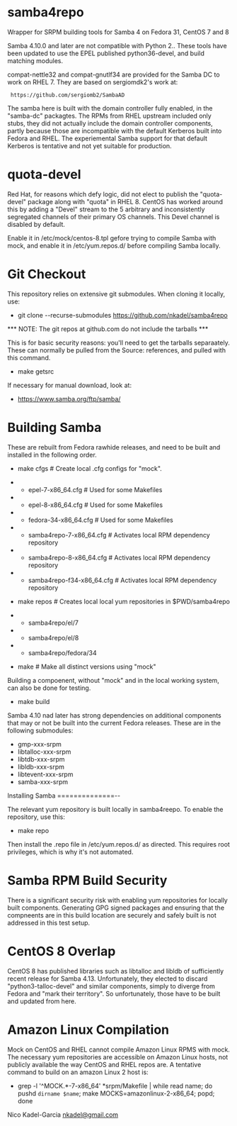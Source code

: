 samba4repo
==========

Wrapper for SRPM building tools for Samba 4 on Fedora 31, CentOS 7 and 8

Samba 4.10.0 and later are not compatible with Python 2.. These tools
have been updated to use the EPEL published python36-devel, and build
matching modules.

compat-nettle32 and compat-gnutlf34 are provided for the Samba DC
to work on RHEL 7. They are based on sergiomdk2's work at:

     https://github.com/sergiomb2/SambaAD

The samba here is built with the domain controller fully enabled, in
the "samba-dc" packagtes. The RPMs from RHEL upstream included only
stubs, they did not actually include the domain controller components,
partly because those are incompatible with the default Kerberos built
into Fedora and RHEL. The experiemental Samba support for that default
Kerberos is tentative and not yet suitable for production.

quota-devel
===========

Red Hat, for reasons which defy logic, did not elect to publish the
"quota-devel" package along with "quota" in RHEL 8. CentOS has worked
around this by adding a "Devel" stream to the 5 arbitrary and
inconsistently segregated channels of their primary OS channels. This
Devel channel is disabled by default.

Enable it in /etc/mock/centos-8.tpl gefore trying to compile Samba
with mock, and enable it in /etc/yum.repos.d/ before compiling Samba
locally.

Git Checkout
===========

This repository relies on extensive git submodules. When cloning it locally, use:

* git clone --recurse-submodules https://github.com/nkadel/samba4repo

*** NOTE: The git repos at github.com do not include the tarballs ***

This is for basic security reasons: you'll need to get the tarballs
separaately.  These can normally be pulled from the Source:
references, and pulled with this command.

* make getsrc
    
If necessary for manual download, look at:

* https://www.samba.org/ftp/samba/

Building Samba
==============

These are rebuilt from Fedora rawhide releases, and need to be built
and installed in the following order.

* make cfgs # Create local .cfg configs for "mock".
* * epel-7-x86_64.cfg # Used for some Makefiles
* * epel-8-x86_64.cfg # Used for some Makefiles
* * fedora-34-x86_64.cfg # Used for some Makefiles
* * samba4repo-7-x86_64.cfg # Activates local RPM dependency repository
* * samba4repo-8-x86_64.cfg # Activates local RPM dependency repository
* * samba4repo-f34-x86_64.cfg # Activates local RPM dependency repository

* make repos # Creates local local yum repositories in $PWD/samba4repo
* * samba4repo/el/7
* * samba4repo/el/8
* * samba4repo/fedora/34

* make # Make all distinct versions using "mock"

Building a compoenent, without "mock" and in the local working system,
can also be done for testing.

* make build

Samba 4.10 nad later has strong dependencies on additional components
that may or not be built into the current Fedora releases. These are
in the following submodules:

* gmp-xxx-srpm
* libtalloc-xxx-srpm
* libtdb-xxx-srpm
* libldb-xxx-srpm
* libtevent-xxx-srpm
* samba-xxx-srpm

Installing Samba
==============--

The relevant yum repository is built locally in samba4reepo. To enable the repository, use this:

* make repo

Then install the .repo file in /etc/yum.repos.d/ as directed. This
requires root privileges, which is why it's not automated.

Samba RPM Build Security
====================

There is a significant security risk with enabling yum repositories
for locally built components. Generating GPG signed packages and
ensuring that the compneents are in this build location are securely
and safely built is not addressed in this test setup.

CentOS 8 Overlap
========================

CentOS 8 has published libraries such as libtalloc and libldb of
sufficiently recent release for Samba 4.13. Unfortunately, they
elected to discard "python3-talloc-devel" and similar components,
simply to diverge from Fedora and "mark their territory". So
unfortunately, those have to be built and updated from here.

Amazon Linux Compilation
========================

Mock on CentOS and RHEL cannot compile Amazon Linux RPMS with
mock. The necessary yum repositories are accessible on Amazon Linux
hosts, not publicly available the way CentOS and RHEL repos are.  A
tentative command to build on an amazon Linux 2 host is:

* grep -l '^MOCK.*-7-x86_64' *srpm/Makefile | while read name; do  pushd `dirname $name`; make MOCKS=amazonlinux-2-x86_64; popd; done


Nico Kadel-Garcia <nkadel@gmail.com>
